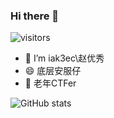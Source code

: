 ### Hi there 👋
![visitors](https://visitor-badge.glitch.me/badge?page_id=page.nu0l&left_color=green&right_color=red)
- 🔭 I’m iak3ec\赵优秀
- 😄 底层安服仔
- 💬 老年CTFer


<!--
**nu0l/nu0l** is a ✨ _special_ ✨ repository because its `README.md` (this file) appears on your GitHub profile.

Here are some ideas to get you started:

- 🔭 I’m iak3ec
- 🌱 I’m currently learning ...
- 👯 I’m looking to collaborate on ...
- 🤔 I’m looking for help with ...
- 💬 Ask me about ...
- 📫 How to reach me: ...
- 😄 Pronouns: ...
- ⚡ Fun fact: ...
-->
![GitHub stats](https://github-readme-stats.vercel.app/api?username=nu0l&show_icons=true&theme=dracula)
